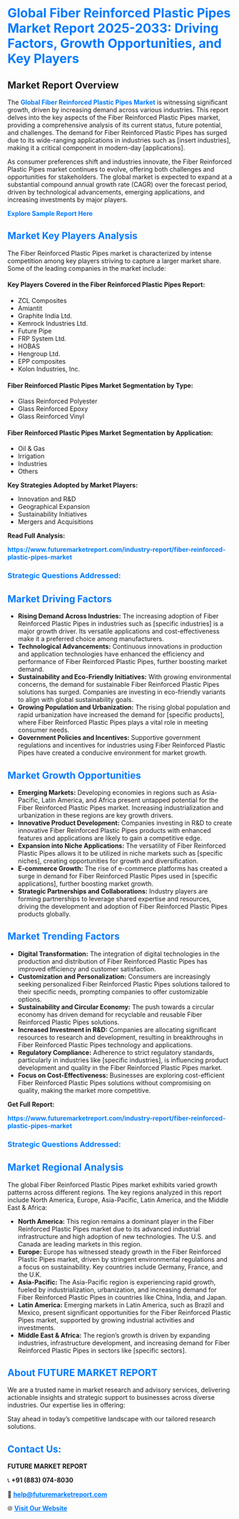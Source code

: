 <h1 style="color: #007BFF;">Global Fiber Reinforced Plastic Pipes Market Report 2025-2033: Driving Factors, Growth Opportunities, and Key Players</h1>

<section id="overview">
<h2>Market Report Overview</h2>
<p>The <a href="https://www.futuremarketreport.com/industry-report/fiber-reinforced-plastic-pipes-market" style="color: #007BFF; text-decoration: none;"><strong>Global Fiber Reinforced Plastic Pipes Market</strong></a> is witnessing significant growth, driven by increasing demand across various industries. This report delves into the key aspects of the Fiber Reinforced Plastic Pipes market, providing a comprehensive analysis of its current status, future potential, and challenges. The demand for Fiber Reinforced Plastic Pipes has surged due to its wide-ranging applications in industries such as [insert industries], making it a critical component in modern-day [applications].</p>
<p>As consumer preferences shift and industries innovate, the Fiber Reinforced Plastic Pipes market continues to evolve, offering both challenges and opportunities for stakeholders. The global market is expected to expand at a substantial compound annual growth rate (CAGR) over the forecast period, driven by technological advancements, emerging applications, and increasing investments by major players.</p>
</section>

<section id="overview">
<p><a href="https://www.futuremarketreport.com/request-sample/reportId=87169" style="color: #007BFF; text-decoration: none;"><strong>Explore Sample Report Here</strong></a></p>
</section>

<section id="key-players">
<h2 style="color: #007BFF;">Market Key Players Analysis</h2>
<p>The Fiber Reinforced Plastic Pipes market is characterized by intense competition among key players striving to capture a larger market share. Some of the leading companies in the market include:</p>
<h4>Key Players Covered in the Fiber Reinforced Plastic Pipes Report:</h4>
<ul><li>ZCL Composites</li><li>Amiantit</li><li>Graphite India Ltd.</li><li>Kemrock Industries Ltd.</li><li>Future Pipe</li><li>FRP System Ltd.</li><li>HOBAS</li><li>Hengroup Ltd.</li><li>EPP composites</li><li>Kolon Industries, Inc.</li></ul>
<h4>Fiber Reinforced Plastic Pipes Market Segmentation by Type:</h4>
<ul><li>Glass Reinforced Polyester</li><li>Glass Reinforced Epoxy</li><li>Glass Reinforced Vinyl</li></ul>

<h4>Fiber Reinforced Plastic Pipes Market Segmentation by Application:</h4>
<ul><li>Oil &amp; Gas</li><li>Irrigation</li><li>Industries</li><li>Others</li></ul>
<p><strong>Key Strategies Adopted by Market Players:</strong></p>
<ul>
<li>Innovation and R&D</li>
<li>Geographical Expansion</li>
<li>Sustainability Initiatives</li>
<li>Mergers and Acquisitions</li>
</ul>
</section>

<section>
<p><strong>Read Full Analysis: </strong></p><a href="https://www.futuremarketreport.com/industry-report/fiber-reinforced-plastic-pipes-market" style="color: #007BFF; text-decoration: none;"><strong>https://www.futuremarketreport.com/industry-report/fiber-reinforced-plastic-pipes-market</strong></a>
<h3 style="color: #007BFF;">Strategic Questions Addressed:</h3>
</section>

<section id="driving-factors">
<h2 style="color: #007BFF;">Market Driving Factors</h2>
<ul>
<li><strong>Rising Demand Across Industries:</strong> The increasing adoption of Fiber Reinforced Plastic Pipes in industries such as [specific industries] is a major growth driver. Its versatile applications and cost-effectiveness make it a preferred choice among manufacturers.</li>
<li><strong>Technological Advancements:</strong> Continuous innovations in production and application technologies have enhanced the efficiency and performance of Fiber Reinforced Plastic Pipes, further boosting market demand.</li>
<li><strong>Sustainability and Eco-Friendly Initiatives:</strong> With growing environmental concerns, the demand for sustainable Fiber Reinforced Plastic Pipes solutions has surged. Companies are investing in eco-friendly variants to align with global sustainability goals.</li>
<li><strong>Growing Population and Urbanization:</strong> The rising global population and rapid urbanization have increased the demand for [specific products], where Fiber Reinforced Plastic Pipes plays a vital role in meeting consumer needs.</li>
<li><strong>Government Policies and Incentives:</strong> Supportive government regulations and incentives for industries using Fiber Reinforced Plastic Pipes have created a conducive environment for market growth.</li>
</ul>
</section>

<section id="growth-opportunities">
<h2 style="color: #007BFF;">Market Growth Opportunities</h2>
<ul>
<li><strong>Emerging Markets:</strong> Developing economies in regions such as Asia-Pacific, Latin America, and Africa present untapped potential for the Fiber Reinforced Plastic Pipes market. Increasing industrialization and urbanization in these regions are key growth drivers.</li>
<li><strong>Innovative Product Development:</strong> Companies investing in R&D to create innovative Fiber Reinforced Plastic Pipes products with enhanced features and applications are likely to gain a competitive edge.</li>
<li><strong>Expansion into Niche Applications:</strong> The versatility of Fiber Reinforced Plastic Pipes allows it to be utilized in niche markets such as [specific niches], creating opportunities for growth and diversification.</li>
<li><strong>E-commerce Growth:</strong> The rise of e-commerce platforms has created a surge in demand for Fiber Reinforced Plastic Pipes used in [specific applications], further boosting market growth.</li>
<li><strong>Strategic Partnerships and Collaborations:</strong> Industry players are forming partnerships to leverage shared expertise and resources, driving the development and adoption of Fiber Reinforced Plastic Pipes products globally.</li>
</ul>
</section>

<section id="trending-factors">
<h2 style="color: #007BFF;">Market Trending Factors</h2>
<ul>
<li><strong>Digital Transformation:</strong> The integration of digital technologies in the production and distribution of Fiber Reinforced Plastic Pipes has improved efficiency and customer satisfaction.</li>
<li><strong>Customization and Personalization:</strong> Consumers are increasingly seeking personalized Fiber Reinforced Plastic Pipes solutions tailored to their specific needs, prompting companies to offer customizable options.</li>
<li><strong>Sustainability and Circular Economy:</strong> The push towards a circular economy has driven demand for recyclable and reusable Fiber Reinforced Plastic Pipes solutions.</li>
<li><strong>Increased Investment in R&D:</strong> Companies are allocating significant resources to research and development, resulting in breakthroughs in Fiber Reinforced Plastic Pipes technology and applications.</li>
<li><strong>Regulatory Compliance:</strong> Adherence to strict regulatory standards, particularly in industries like [specific industries], is influencing product development and quality in the Fiber Reinforced Plastic Pipes market.</li>
<li><strong>Focus on Cost-Effectiveness:</strong> Businesses are exploring cost-efficient Fiber Reinforced Plastic Pipes solutions without compromising on quality, making the market more competitive.</li>
</ul>
</section>

<section>
<p><strong>Get Full Report: </strong></p><a href="https://www.futuremarketreport.com/industry-report/fiber-reinforced-plastic-pipes-market" style="color: #007BFF; text-decoration: none;"><strong>https://www.futuremarketreport.com/industry-report/fiber-reinforced-plastic-pipes-market</strong></a>
<h3 style="color: #007BFF;">Strategic Questions Addressed:</h3>
</section>


<section id="regional-analysis">
<h2 style="color: #007BFF;">Market Regional Analysis</h2>
<p>The global Fiber Reinforced Plastic Pipes market exhibits varied growth patterns across different regions. The key regions analyzed in this report include North America, Europe, Asia-Pacific, Latin America, and the Middle East & Africa:</p>
<ul>
<li><strong>North America:</strong> This region remains a dominant player in the Fiber Reinforced Plastic Pipes market due to its advanced industrial infrastructure and high adoption of new technologies. The U.S. and Canada are leading markets in this region.</li>
<li><strong>Europe:</strong> Europe has witnessed steady growth in the Fiber Reinforced Plastic Pipes market, driven by stringent environmental regulations and a focus on sustainability. Key countries include Germany, France, and the U.K.</li>
<li><strong>Asia-Pacific:</strong> The Asia-Pacific region is experiencing rapid growth, fueled by industrialization, urbanization, and increasing demand for Fiber Reinforced Plastic Pipes in countries like China, India, and Japan.</li>
<li><strong>Latin America:</strong> Emerging markets in Latin America, such as Brazil and Mexico, present significant opportunities for the Fiber Reinforced Plastic Pipes market, supported by growing industrial activities and investments.</li>
<li><strong>Middle East & Africa:</strong> The region’s growth is driven by expanding industries, infrastructure development, and increasing demand for Fiber Reinforced Plastic Pipes in sectors like [specific sectors].</li>
</ul>
</section>

<footer>
<h2 style="color: #007BFF;">About FUTURE MARKET REPORT</h2>
<p>We are a trusted name in market research and advisory services, delivering actionable insights and strategic support to businesses across diverse industries. Our expertise lies in offering:</p>

<p>Stay ahead in today’s competitive landscape with our tailored research solutions.</p>

<h2 style="color: #007BFF;">Contact Us:</h2>
<p><strong>FUTURE MARKET REPORT</strong></p>
<p>📞 <strong>+91 (883) 074-8030</strong></p>
<p>📧 <strong><a href="mailto:help@futuremarketreport.com" style="color: #007BFF;">help@futuremarketreport.com</a></strong></p>
<p>🌐 <strong><a href="https://www.futuremarketreport.com/" style="color: #007BFF;">Visit Our Website</a></strong></p>
</footer>
